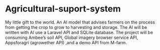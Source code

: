 # Agricultural-suport-system
My little gift to the world. An AI model that advises farmers on the process from getting the crop to grow to harvesting and storage. The AI will be written with AI use a Laravel API and SQLite database. The project will be consuming Ambee’s soil API, Global imagery browser service API, Appsforagri (agrowether API) ,and a demo API from M-farm.
